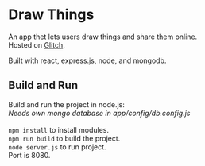 # Draw Things

An app thet lets users draw things and share them online.\
Hosted on [Glitch](https://everlasting-arrow-crane.glitch.me).

Built with react, express.js, node, and mongodb.

## Build and Run

Build and run the project in node.js:\
*Needs own mongo database in app/config/db.config.js*\
\
`npm install` to install modules.\
`npm run build` to build the project.\
`node server.js` to run project.\
Port is 8080.